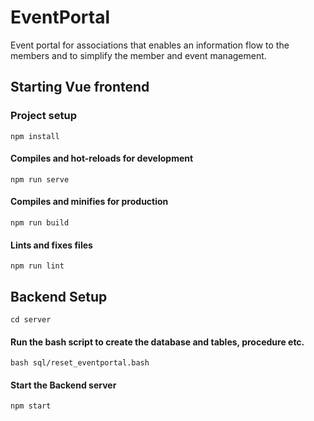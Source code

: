# EventPortal

Event portal for associations that enables an information flow to the members and to simplify the member and event
management.

## Starting Vue frontend

### Project setup

```
npm install
```

#### Compiles and hot-reloads for development

```
npm run serve
```

#### Compiles and minifies for production

```
npm run build
```

#### Lints and fixes files

```
npm run lint
```

## Backend Setup

```
cd server
```

#### Run the bash script to create the database and tables, procedure etc.

```
bash sql/reset_eventportal.bash
```

#### Start the Backend server

```
npm start
```
